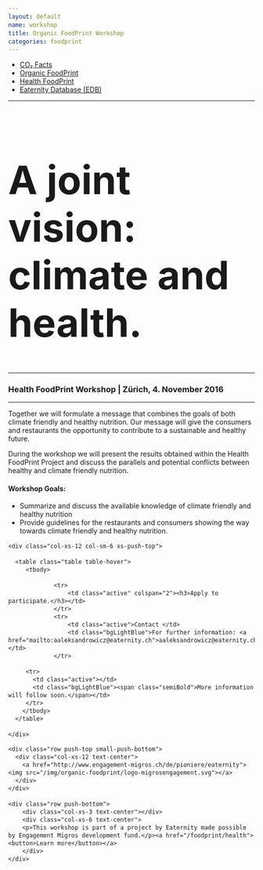 ```yaml
---
layout: default
name: workshop
title: Organic FoodPrint Workshop
categories: foodprint
---
```


<div class="container hidden-xs">
	<div class="row">
		<div class="col-xs-12 text-center">
			<ul class="subNavigation">
				<a href="/foodprint"><li>CO₂ Facts</li></a>
				<a href="/foodprint/organic"><li>Organic FoodPrint</li></a>
	      <a href="/foodprint/health"><li class="current">Health FoodPrint</li></a>
				<a href="/foodprint/database"><li>Eaternity Database (EDB)</li></a>
			</ul>
		</div>
	</div>
</div>

<div class="container">
  <div class="row push-top small-push-bottom">
    <div class="col-xs-12 text-center">
			<hr />
			<h1 style="font-size:80px">A joint vision: climate and health.</h1>
			<hr />
			<h3 class="text-center">Health FoodPrint Workshop | Zürich, 4. November 2016</h3>
			<hr />
    </div>
  </div>

  <div class="row small-push-bottom push-top">
    <div class="col-xs-12 col-sm-6">
      <p>Together we will formulate a message that combines the goals of both climate friendly and healthy nutrition. Our message will give the consumers and restaurants the opportunity to contribute to a sustainable and healthy future.</p>
			<p>During the workshop we will present the results obtained within the Health FoodPrint Project and discuss the parallels and potential conflicts between healthy and climate friendly nutrition.</p>
			<h4>Workshop Goals:</h4>
			<ul>
			<li>Summarize and discuss the available knowledge of climate friendly and healthy nutrition</li>
			<li>Provide guidelines for the restaurants and consumers showing the way towards climate friendly and healthy nutrition.</li>
			</ul>
    </div>

    <div class="col-xs-12 col-sm-6 xs-push-top">

      <table class="table table-hover">
         <tbody>

				 <tr>
					 <td class="active" colspan="2"><h3>Apply to participate.</h3></td>
				 </tr>
				 <tr>
					 <td class="active">Contact </td>
					 <td class="bgLightBlue">For further information: <a href="mailto:aaleksandrowicz@eaternity.ch">aaleksandrowicz@eaternity.ch</a></td>
				 </tr>

         <tr>
           <td class="active"></td>
           <td class="bgLightBlue"><span class="semiBold">More information will follow soon.</span></td>
         </tr>
        </tbody>
      </table>

    </div>
  </div>

	<div class="row push-top small-push-bottom">
	  <div class="col-xs-12 text-center">
	    <a href="http://www.engagement-migros.ch/de/pioniere/eaternity"><img src="/img/organic-foodprint/logo-migrosengagement.svg"></a>
	  </div>
	</div>

	<div class="row push-bottom">
		<div class="col-xs-3 text-center"></div>
		<div class="col-xs-6 text-center">
		<p>This workshop is part of a project by Eaternity made possible by Engagement Migros development fund.</p><a href="/foodprint/health"><button>Learn more</button></a>
		</div>
	</div>



</div>


<div class="window" style="background-image: url('/img/foodprint/roooot.jpg');background-size: 100%;background-position: left top;"></div>
